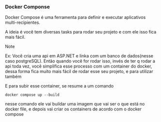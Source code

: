 ### Docker Componse

Docker Compose é uma ferramenta para definir e executar aplicativos multi-recipientes.

A ideia é você tem diversas tasks para rodar seu projeto e com ele isso fica mais fácil.

> [!NOTE]
> Ex: Você cria uma api em ASP.NET e linka com um banco de dados(nesse caso postgreSQL).
> Então quando você for rodar isso, invés de ter q rodar a api toda vez, você simplifica esse processo com um container do docker, dessa forma fica muito mais fácil de rodar esse seu projeto, e para utilizar também

E para subir esse container, se resume a um comando
```
docker compose up --build
```

nesse comando ele vai buildar uma imagem que vai ser o que está no docker file, e depois vai criar os containers de acordo com o docker compose

